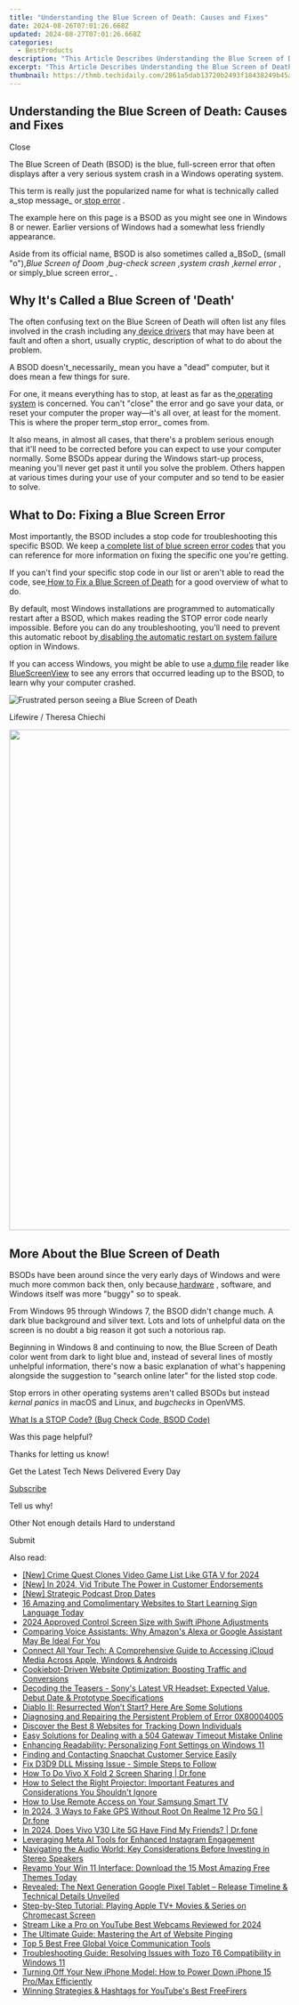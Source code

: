 ```yaml
---
title: "Understanding the Blue Screen of Death: Causes and Fixes"
date: 2024-08-26T07:01:26.668Z
updated: 2024-08-27T07:01:26.668Z
categories:
  - BestProducts
description: "This Article Describes Understanding the Blue Screen of Death: Causes and Fixes"
excerpt: "This Article Describes Understanding the Blue Screen of Death: Causes and Fixes"
thumbnail: https://thmb.techidaily.com/2861a5dab13720b2493f18438249b45a68a3216a33822b3eddfa44a23282ff28.jpg
---
```


## Understanding the Blue Screen of Death: Causes and Fixes

Close 

 The Blue Screen of Death (BSOD) is the blue, full-screen error that often displays after a very serious system crash in a Windows operating system.

 This term is really just the popularized name for what is technically called a_stop message_ or[ stop error](https://www.lifewire.com/what-is-a-stop-code-2625685) .

 The example here on this page is a BSOD as you might see one in Windows 8 or newer. Earlier versions of Windows had a somewhat less friendly appearance.

 Aside from its official name, BSOD is also sometimes called a_BSoD_ (small "o"),_Blue Screen of Doom_ ,_bug-check screen_ ,_system crash_ ,_kernel error_ , or simply_blue screen error_ .

##  Why It's Called a Blue Screen of 'Death' 

 The often confusing text on the Blue Screen of Death will often list any files involved in the crash including any[ device drivers](https://www.lifewire.com/what-is-a-device-driver-2625796) that may have been at fault and often a short, usually cryptic, description of what to do about the problem.

 A BSOD doesn't_necessarily_ mean you have a "dead" computer, but it does mean a few things for sure.

 For one, it means everything has to stop, at least as far as the[ operating system](https://www.lifewire.com/operating-systems-2625912) is concerned. You can't "close" the error and go save your data, or reset your computer the proper way—it's all over, at least for the moment. This is where the proper term_stop error_ comes from.

 It also means, in almost all cases, that there's a problem serious enough that it'll need to be corrected before you can expect to use your computer normally. Some BSODs appear during the Windows start-up process, meaning you'll never get past it until you solve the problem. Others happen at various times during your use of your computer and so tend to be easier to solve.

##  What to Do: Fixing a Blue Screen Error 

 Most importantly, the BSOD includes a stop code for troubleshooting this specific BSOD. We keep a[ complete list of blue screen error codes](https://www.lifewire.com/blue-screen-error-codes-4065576) that you can reference for more information on fixing the specific one you're getting.

 If you can't find your specific stop code in our list or aren't able to read the code, see[ How to Fix a Blue Screen of Death](https://www.lifewire.com/how-to-fix-a-blue-screen-of-death-2624518) for a good overview of what to do.

  
 By default, most Windows installations are programmed to automatically restart after a BSOD, which makes reading the STOP error code nearly impossible. Before you can do any troubleshooting, you'll need to prevent this automatic reboot by[ disabling the automatic restart on system failure](https://www.lifewire.com/how-do-i-disable-automatic-restart-on-system-failure-in-windows-2626067) option in Windows.  

 If you can access Windows, you might be able to use a[ dump file](https://www.lifewire.com/hdmp-file-2621548) reader like[ BlueScreenView](http://www.nirsoft.net/utils/blue%5Fscreen%5Fview.html) to see any errors that occurred leading up to the BSOD, to learn why your computer crashed.

![Frustrated person seeing a Blue Screen of Death](https://www.lifewire.com/thmb/hKvGtwKQh7QOqvjvUuMc95D8p-Q=/1500x0/filters:no_upscale():max_bytes(150000):strip_icc():format(webp)/blue-screen-of-death-bsod-2625816-c646988c07214d058b473a6f7e6a51bd.png) 

 Lifewire / Theresa Chiechi 

<!-- affiliate ads begin -->
<a href="https://ursime.pxf.io/c/5597632/2048972/16384" target="_top" id="2048972"><img src="//a.impactradius-go.com/display-ad/16384-2048972" border="0" alt="" width="1200" height="900"/></a><img height="0" width="0" src="https://imp.pxf.io/i/5597632/2048972/16384" style="position:absolute;visibility:hidden;" border="0" />
<!-- affiliate ads end -->
##  More About the Blue Screen of Death 

 BSODs have been around since the very early days of Windows and were much more common back then, only because[ hardware](https://www.lifewire.com/computer-hardware-2625895) , software, and Windows itself was more "buggy" so to speak.

 From Windows 95 through Windows 7, the BSOD didn't change much. A dark blue background and silver text. Lots and lots of unhelpful data on the screen is no doubt a big reason it got such a notorious rap.

 Beginning in Windows 8 and continuing to now, the Blue Screen of Death color went from dark to light blue and, instead of several lines of mostly unhelpful information, there's now a basic explanation of what's happening alongside the suggestion to "search online later" for the listed stop code.

 Stop errors in other operating systems aren't called BSODs but instead _kernal panics_ in macOS and Linux, and _bugchecks_ in OpenVMS.

[  What Is a STOP Code? (Bug Check Code, BSOD Code) ](https://www.lifewire.com/what-is-a-stop-code-2625685) 

Was this page helpful?

Thanks for letting us know!

 Get the Latest Tech News Delivered Every Day

[ Subscribe ](https://www.lifewire.com/#) 

Tell us why!

 Other  Not enough details  Hard to understand 

 Submit

<ins class="adsbygoogle"
     style="display:block"
     data-ad-format="autorelaxed"
     data-ad-client="ca-pub-7571918770474297"
     data-ad-slot="1223367746"></ins>



<ins class="adsbygoogle"
     style="display:block"
     data-ad-client="ca-pub-7571918770474297"
     data-ad-slot="8358498916"
     data-ad-format="auto"
     data-full-width-responsive="true"></ins>

<span class="atpl-alsoreadstyle">Also read:</span>
<div><ul>
<li><a href="https://screen-sharing-recording.techidaily.com/new-crime-quest-clones-video-game-list-like-gta-v-for-2024/"><u>[New] Crime Quest Clones  Video Game List Like GTA V for 2024</u></a></li>
<li><a href="https://fox-blue.techidaily.com/new-in-2024-vid-tribute-the-power-in-customer-endorsements/"><u>[New] In 2024, Vid Tribute  The Power in Customer Endorsements</u></a></li>
<li><a href="https://extra-skills.techidaily.com/new-strategic-podcast-drop-dates/"><u>[New] Strategic Podcast Drop Dates</u></a></li>
<li><a href="https://technical-tips.techidaily.com/16-amazing-and-complimentary-websites-to-start-learning-sign-language-today/"><u>16 Amazing and Complimentary Websites to Start Learning Sign Language Today</u></a></li>
<li><a href="https://extra-hints.techidaily.com/2024-approved-control-screen-size-with-swift-iphone-adjustments/"><u>2024 Approved  Control Screen Size with Swift iPhone Adjustments</u></a></li>
<li><a href="https://technical-tips.techidaily.com/comparing-voice-assistants-why-amazons-alexa-or-google-assistant-may-be-ideal-for-you/"><u>Comparing Voice Assistants: Why Amazon's Alexa or Google Assistant May Be Ideal For You</u></a></li>
<li><a href="https://technical-tips.techidaily.com/connect-all-your-tech-a-comprehensive-guide-to-accessing-icloud-media-across-apple-windows-and-androids/"><u>Connect All Your Tech: A Comprehensive Guide to Accessing iCloud Media Across Apple, Windows & Androids</u></a></li>
<li><a href="https://discover-brilliant.techidaily.com/cookiebot-driven-website-optimization-boosting-traffic-and-conversions/"><u>Cookiebot-Driven Website Optimization: Boosting Traffic and Conversions</u></a></li>
<li><a href="https://technical-tips.techidaily.com/decoding-the-teasers-sonys-latest-vr-headset-expected-value-debut-date-and-prototype-specifications/"><u>Decoding the Teasers - Sony's Latest VR Headset: Expected Value, Debut Date & Prototype Specifications</u></a></li>
<li><a href="https://win-solutions.techidaily.com/1722989773154-diablo-ii-resurrected-wont-start-here-are-some-solutions/"><u>Diablo II: Resurrected Won’t Start? Here Are Some Solutions</u></a></li>
<li><a href="https://technical-tips.techidaily.com/diagnosing-and-repairing-the-persistent-problem-of-error-0x80004005/"><u>Diagnosing and Repairing the Persistent Problem of Error 0X80004005</u></a></li>
<li><a href="https://technical-tips.techidaily.com/discover-the-best-8-websites-for-tracking-down-individuals/"><u>Discover the Best 8 Websites for Tracking Down Individuals</u></a></li>
<li><a href="https://technical-tips.techidaily.com/easy-solutions-for-dealing-with-a-504-gateway-timeout-mistake-online/"><u>Easy Solutions for Dealing with a 504 Gateway Timeout Mistake Online</u></a></li>
<li><a href="https://technical-tips.techidaily.com/enhancing-readability-personalizing-font-settings-on-windows-11/"><u>Enhancing Readability: Personalizing Font Settings on Windows 11</u></a></li>
<li><a href="https://technical-tips.techidaily.com/finding-and-contacting-snapchat-customer-service-easily/"><u>Finding and Contacting Snapchat Customer Service Easily</u></a></li>
<li><a href="https://technical-tips.techidaily.com/fix-d3d9-dll-missing-issue-simple-steps-to-follow/"><u>Fix D3D9 DLL Missing Issue - Simple Steps to Follow</u></a></li>
<li><a href="https://screen-mirror.techidaily.com/how-to-do-vivo-x-fold-2-screen-sharing-drfone-by-drfone-android/"><u>How To Do Vivo X Fold 2 Screen Sharing | Dr.fone</u></a></li>
<li><a href="https://technical-tips.techidaily.com/how-to-select-the-right-projector-important-features-and-considerations-you-shouldnt-ignore/"><u>How to Select the Right Projector: Important Features and Considerations You Shouldn't Ignore</u></a></li>
<li><a href="https://technical-tips.techidaily.com/how-to-use-remote-access-on-your-samsung-smart-tv/"><u>How to Use Remote Access on Your Samsung Smart TV</u></a></li>
<li><a href="https://change-location.techidaily.com/in-2024-3-ways-to-fake-gps-without-root-on-realme-12-pro-5g-drfone-by-drfone-virtual-android/"><u>In 2024, 3 Ways to Fake GPS Without Root On Realme 12 Pro 5G | Dr.fone</u></a></li>
<li><a href="https://review-topics.techidaily.com/in-2024-does-vivo-v30-lite-5g-have-find-my-friends-drfone-by-drfone-virtual-android/"><u>In 2024, Does Vivo V30 Lite 5G Have Find My Friends? | Dr.fone</u></a></li>
<li><a href="https://technical-tips.techidaily.com/leveraging-meta-ai-tools-for-enhanced-instagram-engagement/"><u>Leveraging Meta AI Tools for Enhanced Instagram Engagement</u></a></li>
<li><a href="https://technical-tips.techidaily.com/navigating-the-audio-world-key-considerations-before-investing-in-stereo-speakers/"><u>Navigating the Audio World: Key Considerations Before Investing in Stereo Speakers</u></a></li>
<li><a href="https://technical-tips.techidaily.com/revamp-your-win-11-interface-download-the-15-most-amazing-free-themes-today/"><u>Revamp Your Win 11 Interface: Download the 15 Most Amazing Free Themes Today</u></a></li>
<li><a href="https://technical-tips.techidaily.com/revealed-the-next-generation-google-pixel-tablet-release-timeline-and-technical-details-unveiled/"><u>Revealed: The Next Generation Google Pixel Tablet – Release Timeline & Technical Details Unveiled</u></a></li>
<li><a href="https://technical-tips.techidaily.com/step-by-step-tutorial-playing-apple-tvplus-movies-and-series-on-chromecast-screen/"><u>Step-by-Step Tutorial: Playing Apple TV+ Movies & Series on Chromecast Screen</u></a></li>
<li><a href="https://facebook-record-videos.techidaily.com/stream-like-a-pro-on-youtube-best-webcams-reviewed-for-2024/"><u>Stream Like a Pro on YouTube  Best Webcams Reviewed for 2024</u></a></li>
<li><a href="https://technical-tips.techidaily.com/the-ultimate-guide-mastering-the-art-of-website-pinging/"><u>The Ultimate Guide: Mastering the Art of Website Pinging</u></a></li>
<li><a href="https://technical-tips.techidaily.com/top-5-best-free-global-voice-communication-tools/"><u>Top 5 Best Free Global Voice Communication Tools</u></a></li>
<li><a href="https://sound-issues.techidaily.com/troubleshooting-guide-resolving-issues-with-tozo-t6-compatibility-in-windows-11/"><u>Troubleshooting Guide: Resolving Issues with Tozo T6 Compatibility in Windows 11</u></a></li>
<li><a href="https://technical-tips.techidaily.com/turning-off-your-new-iphone-model-how-to-power-down-iphone-15-promax-efficiently/"><u>Turning Off Your New iPhone Model: How to Power Down iPhone 15 Pro/Max Efficiently</u></a></li>
<li><a href="https://youtube-clips.techidaily.com/winning-strategies-and-hashtags-for-youtubes-best-freefirers/"><u>Winning Strategies & Hashtags for YouTube's Best FreeFirers</u></a></li>
</ul></div>
